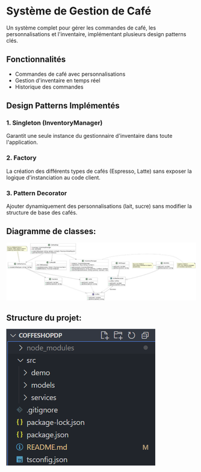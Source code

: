 # Système de Gestion de Café 

Un système complet pour gérer les commandes de café, les personnalisations et l'inventaire, implémentant plusieurs design patterns clés.

## Fonctionnalités

- Commandes de café avec personnalisations
- Gestion d'inventaire en temps réel
- Historique des commandes

## Design Patterns Implémentés

### 1. Singleton (InventoryManager)
Garantit une seule instance du gestionnaire d'inventaire dans toute l'application.

### 2. Factory 
La création des différents types de cafés (Espresso, Latte) sans exposer la logique d'instanciation au code client.

### 3. Pattern Decorator 
Ajouter dynamiquement des personnalisations (lait, sucre) sans modifier la structure de base des cafés.

## Diagramme de classes:

![alt text](<classdiagram.jpg>)

## Structure du projet:
![alt text](image.png)